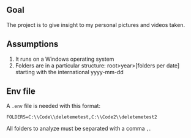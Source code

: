 ## Goal

The project is to give insight to my personal pictures and videos taken.

## Assumptions

1) It runs on a Windows operating system
2) Folders are in a particular structure: root>year>[folders per date] starting with the international yyyy-mm-dd


## Env file
A `.env` file is needed with this format:

```
FOLDERS=C:\\Code\\deletemetest,C:\\Code2\\deletemetest2
```

All folders to analyze must be separated with a comma `,`.